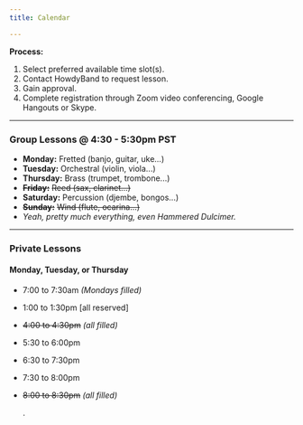 ```yaml
---
title: Calendar

---
```

**Process:**

1. Select preferred available time slot(s).
2. Contact HowdyBand to request lesson.
3. Gain approval.
4. Complete registration through Zoom video conferencing, Google Hangouts or Skype.

***

### Group Lessons @ 4:30 - 5:30pm PST

* **Monday:** Fretted (banjo, guitar, uke...)
* **Tuesday:** Orchestral (violin, viola...)
* **Thursday:** Brass (trumpet, trombone...)
* **~~Friday:~~** ~~Reed (sax, clarinet...)~~
* **Saturday:** Percussion (djembe, bongos...)
* **~~Sunday:~~** ~~Wind (flute, ocarina...)~~
* _Yeah, pretty much everything, even Hammered Dulcimer._

***

### Private Lessons

#### Monday, Tuesday, or Thursday

* 7:00 to 7:30am _(Mondays filled)_
* 1:00 to 1:30pm \[all reserved\]
* ~~4:00 to 4:30pm~~ _(all filled)_
* 5:30 to 6:00pm
* 6:30 to 7:30pm
* 7:30 to 8:00pm
* ~~8:00 to 8:30pm~~ _(all filled)_

  .
